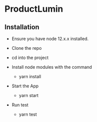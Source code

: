 # ProductLumin

## Installation
 * Ensure you have node 12.x.x installed.

 * Clone the repo

 * cd into the project
 
 * Install node modules with the command
 
   * yarn install
   
 * Start the App
 
   * yarn start
  
* Run test

   * yarn test
